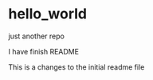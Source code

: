 # hello_world
just another repo

I have finish README

This is a changes to the initial readme file
